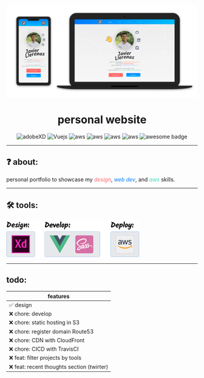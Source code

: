 <div align="center">
  <br>
  <img
    alt="DEV"
    src="/src/assets/imgs/about-project/mockup.png"
    width=650px
  />
  <h1>personal website</h1>
</div>
<p align="center">
  <img src="https://img.shields.io/badge/-adobeXD-ff69b4.svg" alt="adobeXD" />
  <img src="https://img.shields.io/badge/Vue-2.5.21-brightgreen.svg" alt="Vuejs" />
  <img src="https://img.shields.io/badge/aws-S3-yellow.svg" alt="aws" />
  <img src="https://img.shields.io/badge/aws-route53-yellow.svg" alt="aws" />
  <img src="https://img.shields.io/badge/aws-CloudFront-yellow.svg" alt="aws" />
  <img src="https://img.shields.io/badge/-TravisCI-lightgrey.svg" alt="aws" />
  <img src="https://cdn.rawgit.com/sindresorhus/awesome/d7305f38d29fed78fa85652e3a63e154dd8e8829/media/badge.svg" alt="awesome badge"/>
</p>
</div>
<hr/>

## ❓ about:
<p>personal portfolio to showcase my <i style="color: #FF6767;">design</i>, <i style="color: #007AFE;">web dev</i>, and <i style="color: #30DEB6;">aws</i> skills.
<hr/>

## 🛠 tools:
<img
    alt="DEV"
    src="/src/assets/imgs/about-project/tools.png"
    width=350px
/>
<hr/>

## todo:
features |
--------|
✅ design |
❌ chore: develop |
❌ chore: static hosting in S3 |
❌ chore: register domain Route53 |
❌ chore: CDN with CloudFront |
❌ chore: CICD with TravisCI |
❌ feat: filter projects by tools |
❌ feat: recent thoughts section (twirter) |